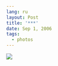```yaml
---
lang: ru
layout: Post
title: '***'
date: Sep 1, 2006
tags:
  - photos
---
```


![](http://wow.sapegin.me/2w3H2n3N2q3n/Sapegin-Artem-20D-2006-07-22-228-2873-lj.jpg)
